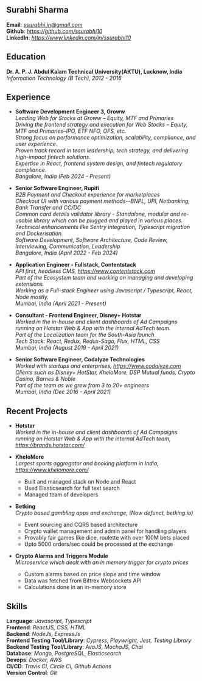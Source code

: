 ## **Surabhi Sharma**  
**Email**: <em>ssurabhi.in@gmail.com</em>  
**Github**: <em>https://github.com/ssurabhi10</em>  
**LinkedIn**: <em>https://www.linkedin.com/in/ssurabhi10</em>   

## Education
**Dr. A. P. J. Abdul Kalam Technical University(AKTU), Lucknow, India**  
<em>Information Technology (B Tech), 2012 - 2016</em>  

## Experience

- **Software Development Engineer 3, Groww**   
<em>Leading Web for Stocks at Groww – Equity, MTF and Primaries   
Driving the frontend strategy and execution for Web Stocks – Equity, MTF and Primaries–IPO, ETF NFO, OFS, etc.   
Strong focus on performance optimization, scalability, compliance, and user experience.   
Proven track record in team leadership, tech strategy, and delivering high-impact fintech solutions.   
Expertise in React, frontend system design, and fintech regulatory compliance.   
Bangalore, India (Feb 2024 - Present)  
</em>

- **Senior Software Engineer, Rupifi**   
<em>B2B Payment and Checkout experience for marketplaces   
Checkout UI with various payment methods--BNPL, UPI, Netbanking, Bank Transfer and CC/DC   
Common card details validator library - Standalone, modular and re-usable library which can be plugged and played in various places.  
Technical enhancements like Sentry integration, Typescript migration and Dockerisation.  
Software Development, Software Architecture, Code Review, Interviewing, Communication, Leadership  
Bangalore, India (April 2022 - Feb 2024)  
</em>

- **Application Engineer - Fullstack, Contentstack**   
<em>API first, headless CMS, https://www.contentstack.com   
Part of the Ecosystem team and working on managing and developing extensions.  
Working as a Full-stack Engineer using Javascript / Typescript, React, Node mostly.  
Mumbai, India (April 2021 - Present)  
</em> 

- **Consultant - Frontend Engineer, Disney+ Hotstar**   
<em>Worked in the in-house and client dashboards of Ad Campaigns running on Hotstar Web & App with the internal AdTech team.  
Part of the Localization team for the South-Asia launch  
Tech Stack: React, Redux, Redux-Saga, Flux, HTML, CSS    
Mumbai, India (August 2019 - April 2021)  
</em> 

- **Senior Software Engineer, Codalyze Technologies**   
<em>Worked with startups and enterprises, https://www.codalyze.com  
Clients such as Disney+ HotStar, KheloMore, DSP Mutual funds, Crypto Casino, Barnes & Noble  
Part of the team as we grew from 3 to 20+ engineers  
Mumbai, India (Dec 2016 - April 2021)  
</em>

## Recent Projects

- **Hotstar**   
<em>Worked in the in-house and client dashboards of Ad Campaigns running on Hotstar Web & App with the internal AdTech team, https://brands.hotstar.com/</em>

- **KheloMore**  
  <em>Largest sports aggregator and booking platform in India, https://www.khelomore.com/</em>  

    - Built and managed stack on Node and React
    - Used Elasticsearch for full text search
    - Managed team of developers
  
- **Betking**  
<em>Crypto based gambling apps and exchange, (Now defunct, betking.io)</em>  

  - Event sourcing and CQRS based architecture
  - Crypto wallet management and admin panel for handling players
  - Provably fair games like dice, roulette with over 100M bets placed
  - Upto 5000 orders/sec could be processed at the exchange

- **Crypto Alarms and Triggers Module**  
<em>Microservice which dealt with an in memory trigger for crypto prices</em>  

  - Custom alarms based on price slope and time window
  - Data was fetched from Bittrex Websockets API
  - Calculations done in an in-memory store

## Skills
 
**Language**: <em>Javascript, Typescript</em>  
**Frontend**: <em>ReactJS, CSS, HTML</em>  
**Backend**: <em>NodeJs, ExpressJs</em>  
**Frontend Testing Tool/Library**: <em>Cypress, Playwright, Jest, Testing Library</em>  
**Backend Testing Tool/Library**: <em>AvaJS, MochaJS, Chai</em>  
**Database**: <em>Mongo, PostgreSQL, Elasticsearch</em>  
**Devops**: <em>Docker, AWS</em>  
**CI/CD**: <em>Travis CI, Circle CI, Github Actions</em>  
**Version Control**: <em>Git</em>  

